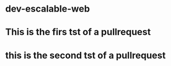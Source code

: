 # dev-escalable-web

# This is the firs tst of a pullrequest

# this is the second tst of a pullrequest 